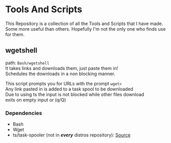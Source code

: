 # Tools And Scripts

This Repository is a collection of all the Tools and Scripts that I have made.
Some more useful than others. Hopefully I'm not the only one who finds use for them.




## wgetshell 
 path: `Bash/wgetshell`  
 It takes links and downloads them, just paste them in!  
 Schedules the downloads in a non blocking manner.

 This script prompts you for URLs with the prompt `wget>`  
 Any link pasted in is added to a task spool to be downloaded  
 Due to using ts the input is not blocked while other files download  
 exits on empty input or (q/Q)
### Dependencies
 * Bash
 * Wget
 * ts/task-spooler (not in ___every___ distros repository):
[Source](https://github.com/sherlock5512/TaskSpooler "My GitHub Clone of the source")